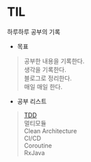 # TIL
하루하루 공부의 기록

* 목표
> 공부한 내용을 기록한다.   
생각을 기록한다.  
블로그로 정리한다.  
매일 매일 한다.

* 공부 리스트
> [TDD](https://github.com/hunihun/TIL/blob/main/tdd.md)  
멀티모듈  
Clean Architecture  
CI/CD    
Coroutine  
RxJava  
